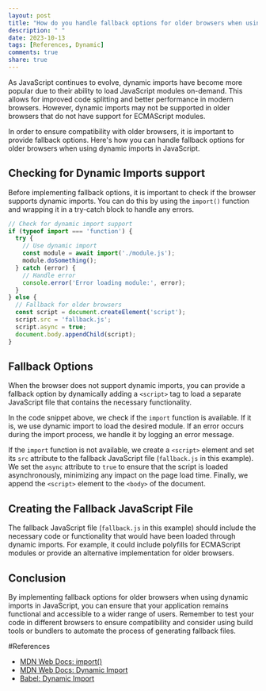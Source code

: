```yaml
---
layout: post
title: "How do you handle fallback options for older browsers when using dynamic imports in JavaScript?"
description: " "
date: 2023-10-13
tags: [References, Dynamic]
comments: true
share: true
---
```


As JavaScript continues to evolve, dynamic imports have become more popular due to their ability to load JavaScript modules on-demand. This allows for improved code splitting and better performance in modern browsers. However, dynamic imports may not be supported in older browsers that do not have support for ECMAScript modules.

In order to ensure compatibility with older browsers, it is important to provide fallback options. Here's how you can handle fallback options for older browsers when using dynamic imports in JavaScript.

## Checking for Dynamic Imports support

Before implementing fallback options, it is important to check if the browser supports dynamic imports. You can do this by using the `import()` function and wrapping it in a try-catch block to handle any errors.

```js
// Check for dynamic import support
if (typeof import === 'function') {
  try {
    // Use dynamic import
    const module = await import('./module.js');
    module.doSomething();
  } catch (error) {
    // Handle error
    console.error('Error loading module:', error);
  }
} else {
  // Fallback for older browsers
  const script = document.createElement('script');
  script.src = 'fallback.js';
  script.async = true;
  document.body.appendChild(script);
}
```

## Fallback Options

When the browser does not support dynamic imports, you can provide a fallback option by dynamically adding a `<script>` tag to load a separate JavaScript file that contains the necessary functionality.

In the code snippet above, we check if the `import` function is available. If it is, we use dynamic import to load the desired module. If an error occurs during the import process, we handle it by logging an error message.

If the `import` function is not available, we create a `<script>` element and set its `src` attribute to the fallback JavaScript file (`fallback.js` in this example). We set the `async` attribute to `true` to ensure that the script is loaded asynchronously, minimizing any impact on the page load time. Finally, we append the `<script>` element to the `<body>` of the document.

## Creating the Fallback JavaScript File

The fallback JavaScript file (`fallback.js` in this example) should include the necessary code or functionality that would have been loaded through dynamic imports. For example, it could include polyfills for ECMAScript modules or provide an alternative implementation for older browsers.

## Conclusion

By implementing fallback options for older browsers when using dynamic imports in JavaScript, you can ensure that your application remains functional and accessible to a wider range of users. Remember to test your code in different browsers to ensure compatibility and consider using build tools or bundlers to automate the process of generating fallback files.

#References
- [MDN Web Docs: import()](https://developer.mozilla.org/en-US/docs/Web/JavaScript/Reference/Statements/import)
- [MDN Web Docs: Dynamic Import](https://developer.mozilla.org/en-US/docs/Web/JavaScript/Reference/Statements/import#Dynamic_Imports)
- [Babel: Dynamic Import](https://babeljs.io/docs/en/babel-plugin-syntax-dynamic-import)